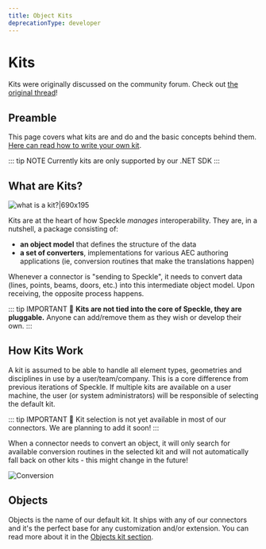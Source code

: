 ```yaml
---
title: Object Kits
deprecationType: developer
---
```


<Banner />

# Kits

Kits were originally discussed on the community forum. Check out [the original thread](https://speckle.community/t/introducing-kits-2-0/710)!

## Preamble

This page covers what kits are and do and the basic concepts behind them. [Here can read how to write your own kit](/dev/kits-dev).

::: tip NOTE
Currently kits are only supported by our .NET SDK
:::

## What are Kits?

![what is a kit?|690x195](https://speckle.community/uploads/default/optimized/1X/f7ce9276c37b105133e7eccf0e376ae3093a991d_2_690x195.png)

Kits are at the heart of how Speckle _manages_ interoperability. They are, in a nutshell, a package consisting of:

- **an object model** that defines the structure of the data
- **a set of converters**, implementations for various AEC authoring applications (ie, conversion routines that make the translations happen)

Whenever a connector is "sending to Speckle", it needs to convert data (lines, points, beams, doors, etc.) into this intermediate object model. Upon receiving, the opposite process happens.

::: tip IMPORTANT 🙌
**Kits are not tied into the core of Speckle, they are pluggable.** Anyone can add/remove them as they wish or develop their own.
:::

## How Kits Work

A kit is assumed to be able to handle all element types, geometries and disciplines in use by a user/team/company. This is a core difference from previous iterations of Speckle. If multiple kits are available on a user machine, the user (or system administrators) will be responsible of selecting the default kit.

::: tip IMPORTANT 🙌
Kit selection is not yet available in most of our connectors. We are planning to add it soon!
:::

When a connector needs to convert an object, it will only search for available conversion routines in the selected kit and will not automatically fall back on other kits - this might change in the future!

![Conversion](https://speckle.community/uploads/default/optimized/1X/f9890eead0fb8aa7bbe141a6cf7dd16453b0d176_2_690x449.png)

## Objects

Objects is the name of our default kit. It ships with any of our connectors and it's the perfect base for any customization and/or extension.
You can read more about it in the [Objects kit section](/dev/objects).
